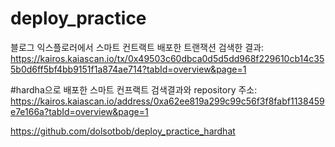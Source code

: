# deploy_practice

블로그 익스플로러에서 스마트 컨트랙트 배포한 트랜잭션 검색한 결과: 
https://kairos.kaiascan.io/tx/0x49503c60dbca0d5d5dd968f229610cb14c355b0d6ff5bf4bb9151f1a874ae714?tabId=overview&page=1


#hardha으로 배포한 스마트 컨프랙트 검색결과와 repository 주소: 
https://kairos.kaiascan.io/address/0xa62ee819a299c99c56f3f8fabf1138459e7e166a?tabId=overview&page=1

https://github.com/dolsotbob/deploy_practice_hardhat
